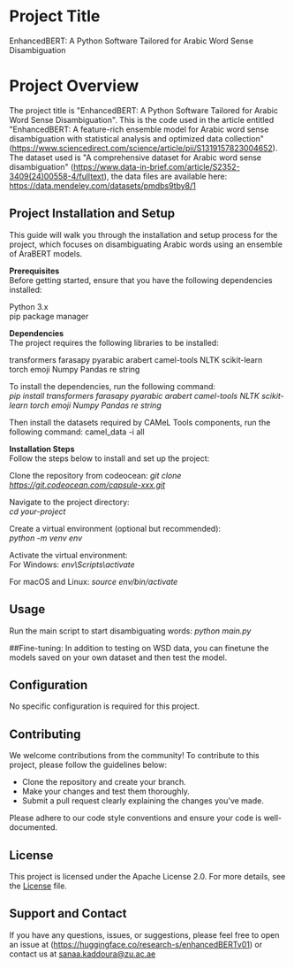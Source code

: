 # Project Title
EnhancedBERT: A Python Software Tailored for Arabic Word Sense Disambiguation

# Project Overview

The project title is "EnhancedBERT: A Python Software Tailored for Arabic Word Sense Disambiguation". This is the code used in the article entitled "EnhancedBERT: A feature-rich ensemble model for Arabic word sense disambiguation with statistical analysis and optimized data collection" (https://www.sciencedirect.com/science/article/pii/S1319157823004652). The dataset used is "A comprehensive dataset for Arabic word sense disambiguation" (https://www.data-in-brief.com/article/S2352-3409(24)00558-4/fulltext), the data files are available here: https://data.mendeley.com/datasets/pmdbs9tby8/1

## Project Installation and Setup
This guide will walk you through the installation and setup process for the project, which focuses on disambiguating Arabic words using an ensemble of AraBERT models.

__Prerequisites__  
Before getting started, ensure that you have the following dependencies installed:  

Python 3.x  
pip package manager  

__Dependencies__  
The project requires the following libraries to be installed:  

transformers
farasapy
pyarabic
arabert
camel-tools
NLTK
scikit-learn  
torch
emoji
Numpy
Pandas
re
string 

To install the dependencies, run the following command:  
_pip install transformers farasapy pyarabic arabert camel-tools NLTK scikit-learn torch emoji Numpy Pandas re string_  

Then install the datasets required by CAMeL Tools components, run the following command:
camel_data -i all

__Installation Steps__  
Follow the steps below to install and set up the project:  

Clone the repository from codeocean:
_git clone https://git.codeocean.com/capsule-xxx.git_  
  
Navigate to the project directory:  
_cd your-project_  
  
Create a virtual environment (optional but recommended):  
_python -m venv env_  
  
Activate the virtual environment:  
For Windows: _env\Scripts\activate_  
  
For macOS and Linux: _source env/bin/activate_  


## Usage

Run the main script to start disambiguating words:
_python main.py_

##Fine-tuning:
In addition to testing on WSD data, you can finetune the models saved on your own dataset and then test the model.

## Configuration

No specific configuration is required for this project.

## Contributing

We welcome contributions from the community! To contribute to this project, please follow the guidelines below:

- Clone the repository and create your branch.
- Make your changes and test them thoroughly.
- Submit a pull request clearly explaining the changes you've made.

Please adhere to our code style conventions and ensure your code is well-documented.

## License

This project is licensed under the Apache License 2.0. For more details, see the [License](https://huggingface.co/datasets/choosealicense/licenses/blob/main/markdown/apache-2.0.md) file.

## Support and Contact

If you have any questions, issues, or suggestions, please feel free to open an issue at (https://huggingface.co/research-s/enhancedBERTv01) or contact us at sanaa.kaddoura@zu.ac.ae  


